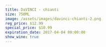 ```yaml
---
title: DaVINCI - chianti
size: 750ML
image: /assets/images/davinci-chianti-2.png
reg_price: $12.99
special_price: $10.99
expiration_date: 2017-04-04 00:00:00
show_wine: true
---
```



